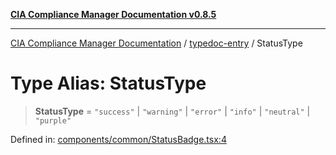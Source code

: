 [**CIA Compliance Manager Documentation v0.8.5**](../../README.md)

***

[CIA Compliance Manager Documentation](../../modules.md) / [typedoc-entry](../README.md) / StatusType

# Type Alias: StatusType

> **StatusType** = `"success"` \| `"warning"` \| `"error"` \| `"info"` \| `"neutral"` \| `"purple"`

Defined in: [components/common/StatusBadge.tsx:4](https://github.com/Hack23/cia-compliance-manager/blob/b7c3bc9644fb5b9d82b5b184ba290206da25104b/src/components/common/StatusBadge.tsx#L4)
